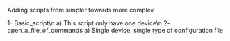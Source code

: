 Adding scripts from simpler towards more complex

1- Basic_script\n
   a) This script only have one device\n
2- open_a_file_of_commands
   a) Single device, single type of configuration file

